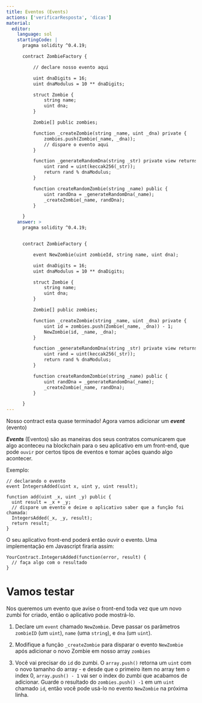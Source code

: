 ```yaml
---
title: Eventos (Events)
actions: ['verificarResposta', 'dicas']
material:
  editor:
    language: sol
    startingCode: |
      pragma solidity ^0.4.19;

      contract ZombieFactory {

          // declare nosso evento aqui

          uint dnaDigits = 16;
          uint dnaModulus = 10 ** dnaDigits;

          struct Zombie {
              string name;
              uint dna;
          }

          Zombie[] public zombies;

          function _createZombie(string _name, uint _dna) private {
              zombies.push(Zombie(_name, _dna));
              // dispare o evento aqui
          } 

          function _generateRandomDna(string _str) private view returns (uint) {
              uint rand = uint(keccak256(_str));
              return rand % dnaModulus;
          }

          function createRandomZombie(string _name) public {
              uint randDna = _generateRandomDna(_name);
              _createZombie(_name, randDna);
          }

      }
    answer: >
      pragma solidity ^0.4.19;


      contract ZombieFactory {

          event NewZombie(uint zombieId, string name, uint dna);

          uint dnaDigits = 16;
          uint dnaModulus = 10 ** dnaDigits;

          struct Zombie {
              string name;
              uint dna;
          }

          Zombie[] public zombies;

          function _createZombie(string _name, uint _dna) private {
              uint id = zombies.push(Zombie(_name, _dna)) - 1;
              NewZombie(id, _name, _dna);
          } 

          function _generateRandomDna(string _str) private view returns (uint) {
              uint rand = uint(keccak256(_str));
              return rand % dnaModulus;
          }

          function createRandomZombie(string _name) public {
              uint randDna = _generateRandomDna(_name);
              _createZombie(_name, randDna);
          }

      }
---
```


Nosso contract esta quase terminado! Agora vamos adicionar um **_event_** (evento)

**_Events_** (Eventos) são as maneiras dos seus contratos comunicarem que algo aconteceu na blockchain para o seu aplicativo em um front-end, que pode `ouvir` por certos tipos de eventos e tomar ações quando algo acontecer.

Exemplo:

```
// declarando o evento
event IntegersAdded(uint x, uint y, uint result);

function add(uint _x, uint _y) public {
  uint result = _x + _y;
  // dispare um evento e deixe o aplicativo saber que a função foi chamada:
  IntegersAdded(_x, _y, result);
  return result;
}
```

O seu aplicativo front-end poderá então ouvir o evento. Uma implementação em Javascript firaria assim:

```
YourContract.IntegersAdded(function(error, result) {
  // faça algo com o resultado
}
```

# Vamos testar

Nos queremos um evento que avise o front-end toda vez que um novo zumbi for criado, então o aplicativo pode mostrá-lo.

1. Declare um `event` chamado `NewZombie`. Deve passar os parâmetros `zombieID` (um `uint`), `name` (uma `string`), e `dna` (um `uint`).

2. Modifique a função `_createZombie` para disparar o evento `NewZombie` após adicionar o novo Zombie em nosso array `zombies`

3. Você vai precisar do `id` do zumbi. O `array.push()` retorna um `uint` com o novo tamanho do array - e desde que o primeiro item no array tem o index 0, `array.push() - 1` vai ser o index do zumbi que acabamos de adicionar. Guarde o resultado do `zombies.push() -1` em um `uint` chamado `id`, então você pode usá-lo no evento `NewZombie` na próxima linha.
